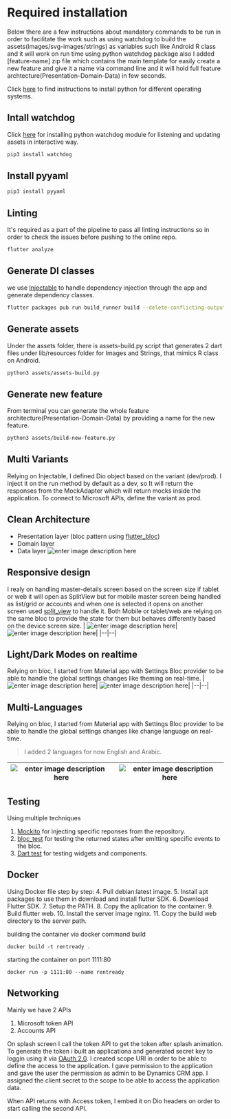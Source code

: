


# Required installation
Below there are a few instructions about mandatory commands to be run in order to facilitate the work such as using watchdog to build the assets(images/svg-images/strings) as variables such like Android R class and it will work on run time using python watchdog package also I added [feature-name] zip file which contains the main template for easily create a new feature and give it a name via command line and it will hold full feature archtecture(Presentation-Domain-Data) in few seconds.

Click [here](https://realpython.com/installing-python/) to find instructions to install python for different operating systems.
## Intall watchdog
Click [here](https://pypi.org/project/watchdog/) for installing python watchdog module for listening and updating assets in interactive way.
 ```bash
 pip3 install watchdog
 ```
## Install pyyaml
 ```bash
 pip3 install pyyaml
 ```
## Linting
It's required as a part of the pipeline to pass all linting instructions so in order to check the issues before pushing to the online repo.
```bash
flutter analyze
```
## Generate DI classes
we use [Injectable](https://pub.dev/packages/injectable) to handle dependency injection through the app and generate dependency classes.

```bash
flutter packages pub run build_runner build --delete-conflicting-outputs
```
## Generate assets
Under the assets folder, there is assets-build.py script that generates 2 dart files under lib/resources folder for Images and Strings, that mimics R class on Android.

```bash
python3 assets/assets-build.py
```
## Generate new feature
From terminal you can generate the whole feature architecture(Presentation-Domain-Data) by providing a name for the new feature.

```bash
python3 assets/build-new-feature.py
```
## Multi Variants
Relying on Injectable, I defined Dio object based on the variant (dev/prod).
I inject it on the run method by default as a dev, so It will return the responses from the MockAdapter which will return mocks inside the application.
To connect to Microsoft APIs, define the variant as prod.
## Clean Architecture 

 - Presentation layer (bloc pattern using [flutter_bloc](https://pub.dev/packages/flutter_bloc))
 - Domain layer
 - Data layer
 ![enter image description here](https://github.com/melsheikh92/rent_ready_app/blob/master/ReadMeAssets/feature.png?raw=true)
 ## Responsive design
I realy on handling master-details screen based on the screen size if tablet or web it will open as SplitView but for mobile master screen being handled as list/grid or accounts and when one is selected it opens on another screen used [split_view](https://pub.dev/packages/split_view) to handle it.
Both Mobile or tablet/web are relying on the same bloc to provide the state for them but behaves differently based on the device screen size.
|  ![enter image description here](https://github.com/melsheikh92/rent_ready_app/blob/master/ReadMeAssets/mobile.png?raw=true)|  ![enter image description here](https://github.com/melsheikh92/rent_ready_app/blob/master/ReadMeAssets/web_tablet.png?raw=true)|
|--|--|

## Light/Dark Modes on realtime
Relying on bloc, I started from Material app with Settings Bloc provider to be able to handle the global settings changes like theming on real-time.
|  ![enter image description here](https://github.com/melsheikh92/rent_ready_app/blob/master/ReadMeAssets/mobile_light.png?raw=true)|  ![enter image description here](https://github.com/melsheikh92/rent_ready_app/blob/master/ReadMeAssets/mobile_dark.png?raw=true)|
|--|--|

## Multi-Languages
Relying on bloc, I started from Material app with Settings Bloc provider to be able to handle the global settings changes like change language on real-time.

> I added 2 languages for now English and Arabic.

|  ![enter image description here](https://github.com/melsheikh92/rent_ready_app/blob/master/ReadMeAssets/mobile_light.png?raw=true)|  ![enter image description here](https://github.com/melsheikh92/rent_ready_app/blob/master/ReadMeAssets/mobile_ar.png?raw=true)|
|--|--|

## Testing

Using multiple techniques
 1. [Mockito](https://pub.dev/packages/mockito) for injecting specific reponses from the repository.
 2. [bloc_test](https://pub.dev/packages/bloc_test) for testing the returned states after emitting specific events to the bloc.
 3. [Dart test](https://pub.dev/packages/test) for testing widgets and components.
 
 ## Docker 
Using Docker file step by step:
 4. Pull debian:latest image.
 5. Install apt packages to use them in download and install flutter SDK.
 6. Download Flutter SDK.
 7. Setup the PATH.
 8. Copy the aplication to the container.
 9. Build flutter web.
 10. Install the server image nginx.
 11. Copy the build web directory to the server path.
 
 
building the container via docker command build

    docker build -t rentready .
starting the container on port 1111:80

    docker run -p 1111:80 --name rentready
## Networking
Mainly we have 2 APIs 

 1. Microsoft token API
 2. Accounts API
 
 On splash screen I call the token API to get the token after splash animation.
To generate the token i built an applicationa and generated secret key to loggin using it via [OAuth 2.0](https://docs.microsoft.com/en-us/azure/active-directory/develop/v2-oauth2-auth-code-flow).
I created scope URI in order to be able to define the access to the application.
I gave permission to the application and gave the user the permission as admin to be Dynamics CRM app.
I assigned the client secret to the scope to be able to access the application data.

When API returns with Access token, I embed it on Dio headers on order to start calling the second API.
